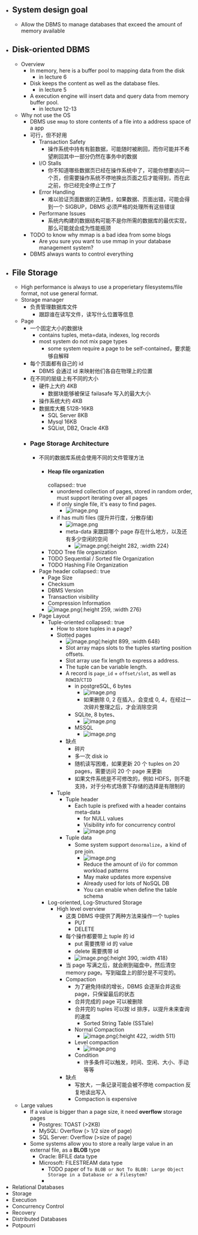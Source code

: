 - ## System design goal
	- Allow the DBMS to manage databases that exceed the amount of memory available
- ## Disk-oriented DBMS
	- Overview
		- In memory, here is a buffer pool to mapping data from the disk
			- in lecture 6
		- Disk keeps the content as well as the database files.
			- in lecture 5
		- A execution engine will insert data and query data from memory buffer pool.
			- in lecture 12-13
	- Why not use the OS
		- DBMS use `mmap` to store contents of a file into a address space of a app
		- 可行，但不好用
			- Transaction Safety
				- 操作系统中持有有脏数据，可能随时被刷回，而你可能并不希望刷回其中一部分仍然在事务中的数据
			- I/O Stalls
				- 你不知道哪些数据页已经在操作系统中了，可能你想要访问一个页，但需要操作系统不停地换出页面之后才能得到，而在此之前，你已经完全停止工作了
			- Error Handling
				- 难以验证页面数据的正确性，如果数据、页面出错，可能会得到一个 SIGBUP，DBMS 必须严格的处理所有这些错误
			- Performane Issues
				- 系统内构建的数据结构可能不是你所需的数据库的最优实现，那么可能就会成为性能瓶颈
		- TODO  to know why mmap is a bad idea from some blogs
			- Are you sure you want to use mmap in your database management system?
		- DBMS always wants to control everything
- ## File Storage
	- High performance is always to use a properietary filesystems/file format, not use general format.
	- Storage manager
		- 负责管理数据库文件
			- 跟踪谁在读写文件，读写什么位置等信息
	- Page
		- 一个固定大小的数据块
			- contains tuples, meta=data, indexes, log records
			- most system do not mix page types
				- some system require a page to be self-contained，要求能够自解释
		- 每个页面都有自己的 id
			- DBMS 会通过 id 来映射他们各自在物理上的位置
		- 在不同的层级上有不同的大小
			- 硬件上大约 4KB
				- 数据块能够被保证 failasafe 写入的最大大小
			- 操作系统大约 4KB
			- 数据库大概 512B-16KB
				- SQL Server 8KB
				- Mysql 16KB
				- SQList, DB2, Oracle 4KB
		- ### Page Storage Architecture
			- 不同的数据库系统会使用不同的文件管理方法
				- #### Heap file organization
				  collapsed:: true
					- unordered collection of pages, stored in random order, must support iterating over all pages
					- if only single file, it's easy to find pages.
						- ![image.png](../assets/image_1690014638198_0.png)
					- if has multi files (提升并行度，分散存储)
						- ![image.png](../assets/image_1690014735312_0.png)
						- meta-data 来跟踪哪个 page 存在什么地方，以及还有多少空闲的空间
							- ![image.png](../assets/image_1690014895802_0.png){:height 282, :width 224}
				- TODO Tree file organization
				- TODO Sequential / Sorted file Organization
				- TODO Hashing File Organization
			- Page header
			  collapsed:: true
				- Page Size
				- Checksum
				- DBMS Version
				- Transaction visibility
				- Compression Information
				- ![image.png](../assets/image_1690015017799_0.png){:height 259, :width 276}
			- Page Layout
				- Tuple-oriented
				  collapsed:: true
					- How to store tuples in a page?
					- Slotted pages
						- ![image.png](../assets/image_1690015727438_0.png){:height 899, :width 648}
						- Slot array maps slots to the tuples starting position offsets.
						- Slot array use fix length to express a address.
						- The tuple can be variable length.
						- A record is `page_id` + `offset/slot`, as well as `ROWID`/`CTID`
							- in postgreSQL, 6 bytes
								- ![image.png](../assets/image_1690016494986_0.png)
								- 如果删除 0, 2 在插入，会变成 0, 4，在经过一次碎片整理之后，才会消除空洞
							- SQLite, 8 bytes、
								- ![image.png](../assets/image_1690016883734_0.png)
							- MSSQL
								- ![image.png](../assets/image_1690016940721_0.png)
						- 缺点
							- 碎片
							- 多一次 disk io
							- 随机读写困难，如果更新 20 个 tuples on 20 pages，需要访问 20 个 page 来更新
							- 如果文件系统是不可修改的，例如 HDFS，则不能支持，对于分布式场景下存储的选择是有限制的
					- Tuple
						- Tuple header
							- Each tuple is prefixed with a header contains meta-data
								- for NULL values
								- Visibility info for concurrency control
								- ![image.png](../assets/image_1690017541848_0.png)
						- Tuple data
							- Some system support `denormalize`，a kind of pre join.
								- ![image.png](../assets/image_1690017702719_0.png)
								- Reduce the amount of i/o for common workload patterns
								- May make updates more expensive
								- Already used for lots of NoSQL DB
								- You can enable when define the table schema
				- Log-oriented, Log-Structured Storage
					- High level overview
						- 这类 DBMS 中提供了两种方法来操作一个 tuples
							- PUT
							- DELETE
						- 每个操作都要带上 tuple 的 id
							- put 需要携带 id 的 value
							- delete 需要携带 id
							- ![image.png](../assets/image_1690029490358_0.png){:height 390, :width 418}
						- 当 page 写满之后，就会刷到磁盘中，然后清空 memory page。写到磁盘上的部分是不可变的。
						- Compaction
							- 为了避免持续的增长，DBMS 会逐渐合并这些 page，只保留最后的状态
							- 合并完成的 page 可以被删除
							- 合并完的 tuples 可以按 id 排序，以提升未来查询的速度
								- Sorted String Table (SSTale)
							- Normal Compaction
								- ![image.png](../assets/image_1690030349071_0.png){:height 422, :width 511}
							- Level compaction
								- ![image.png](../assets/image_1690030580938_0.png)
							- Condition
								- 许多条件可以触发，时间、空闲、大小、手动等等
						- 缺点
							- 写放大，一条记录可能会被不停地 compaction 反复地读出写入
							- Compaction is expensive
	- Large values
		- If a value is bigger than a page size, it need **overflow** storage pages
			- Postgres: TOAST (>2KB)
			- MySQL: Overflow (> 1/2 size of page)
			- SQL Server: Overflow (>size of page)
		- Some systems allow you to store a really large value in an external file, as a **BLOB** type
			- Oracle: BFILE data type
			- Microsoft: FILESTREAM data type
				- TODO paper of `To BLOB or Not To BLOB: Large Object Storage in a Database or a Filesytem?`
				-
- Relational Databases
- Storage
- Execution
- Concurrency Control
- Recovery
- Distributed Databases
- Potpourri
